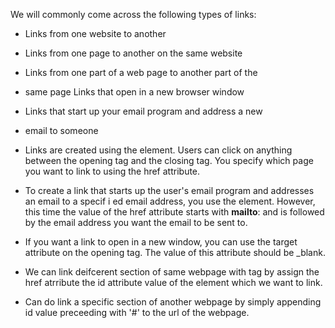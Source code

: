 We will commonly come across the following types of links:
* Links from one website to another  
* Links from one page to another on the same website  
* Links from one part of a web page to another part of the  
* same page Links that open in a new browser window  
* Links that start up your email program and address a new  
* email to someone

* Links are created using the <a> element. Users can click on anything between the opening <a> tag and the closing </a> tag. You specify which page you want to link to using the href attribute.

* To create a link that starts up the user's email program and addresses an email to a specif i ed email address, you use the <a> element. However, this time the value of the href attribute starts with **mailto**: and is followed by the email address you want the email to be sent to.

* If you want a link to open in a new window, you can use the target attribute on the opening <a> tag. The value of this attribute should be _blank.

* We can link deifcerent section of same webpage with <a> tag by assign the href atrribute the id attribute value of the element which we want to link.

* Can do link a specific section of another webpage by simply appending id value preceeding with '#' to the url of the webpage.
